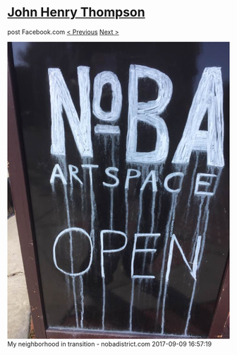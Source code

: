 # [John Henry Thompson](../README.md)
post Facebook.com
[< Previous](2017-09-09-4.md) [Next >](2017-09-09-6.md)

[![](../media/2017-09-09/Timeline-Photos-My-neighborhood-in-transition-nobadistrict-com-2.jpg)](../README.md)
My neighborhood in transition - nobadistrict.com
2017-09-09 16:57:19